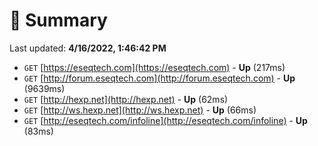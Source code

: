 # 📖 Summary
Last updated: **4/16/2022, 1:46:42 PM**

- `GET` [https://eseqtech.com](https://eseqtech.com) - **Up** (217ms)
- `GET` [http://forum.eseqtech.com](http://forum.eseqtech.com) - **Up** (9639ms)
- `GET` [http://hexp.net](http://hexp.net) - **Up** (62ms)
- `GET` [http://ws.hexp.net](http://ws.hexp.net) - **Up** (66ms)
- `GET` [http://eseqtech.com/infoline](http://eseqtech.com/infoline) - **Up** (83ms)
